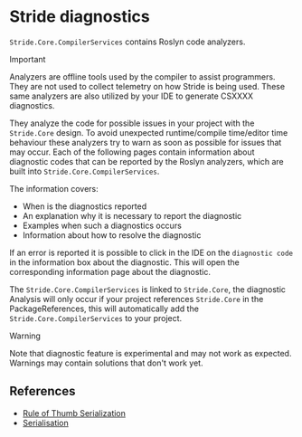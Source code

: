 # Stride diagnostics

`Stride.Core.CompilerServices` contains Roslyn code analyzers.

> [!IMPORTANT]
> Analyzers are offline tools used by the compiler to assist programmers. They are not used to collect telemetry on how Stride is being used. These same analyzers are also utilized by your IDE to generate CSXXXX diagnostics.

They analyze the code for possible issues in your project with the `Stride.Core` design.
To avoid unexpected runtime/compile time/editor time behaviour these analyzers try to warn as soon as possible for issues that may occur.
Each of the following pages contain information about diagnostic codes that can be reported by the Roslyn analyzers, which are built into `Stride.Core.CompilerServices`.

The information covers:

- When is the diagnostics reported
- An explanation why it is necessary to report the diagnostic
- Examples when such a diagnostics occurs
- Information about how to resolve the diagnostic

If an error is reported it is possible to click in the IDE on the `diagnostic code` in the information box about the diagnostic. This will open the corresponding information page about the diagnostic.

The `Stride.Core.CompilerServices` is linked to `Stride.Core`, the diagnostic Analysis will only occur if your project references `Stride.Core` in the PackageReferences, this will automatically add the `Stride.Core.CompilerServices` to your project.

> [!WARNING]
> Note that diagnostic feature is experimental and may not work as expected. Warnings may contain solutions that don't work yet.

## References

- [Rule of Thumb Serialization](../manual/scripts/serialization.md#rule-of-thumb)
- [Serialisation](../manual/scripts/serialization.md)
